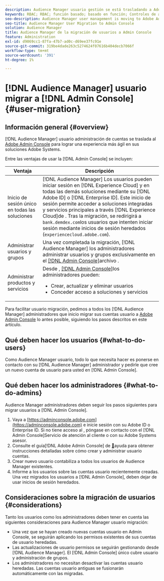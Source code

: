 ```yaml
---
description: Audience Manager usuario gestión se está trasladando a Adobe Admin Console. En este artículo se explica lo que debe hacer para prepararse para usuario migración y lo que cambiará una vez que se complete la migración.
keywords: RBAC; RBAC; función basado; basado en función; Controles de acceso basados en función
seo-description: Audience Manager user management is moving to Adobe Admin Console. This article explains what you need to do to prepare for user migration, and what will change once the migration is complete.
seo-title: Audience Manager User Migration to Admin Console
solution: Audience Manager
title: Audience Manager de la migración de usuarios a Admin Console
feature: Administration
exl-id: d9069cc1-87fa-47b7-ad0c-d69ee37fc91e
source-git-commit: 319be4dade263c5274624f07616b404decb7066f
workflow-type: tm+mt
source-wordcount: '391'
ht-degree: 1%

---
```


# [!DNL Audience Manager] usuario migrar a [!DNL Admin Console] {#user-migration}

## Información general {#overview}

[!DNL Audience Manager] usuario administración de cuentas se traslada al [Adobe Admin Console](https://helpx.adobe.com/es/enterprise/using/admin-console.html) para lograr una experiencia más ágil en sus soluciones Adobe Systems.

Entre las ventajas de usar la [!DNL Admin Console] se incluyen:

| Ventaja | Descripción |
|---|---|
| Inicio de sesión único en todas las soluciones | [!DNL Audience Manager] Los usuarios pueden iniciar sesión en [!DNL Experience Cloud] y en todas las demás soluciones mediante su [!DNL Adobe ID] o [!DNL Enterprise ID]. Este inicio de sesión permite acceder a soluciones integradas y servicios principales a través [!DNL Experience Cloud]de . Tras la migración, se redirigirá a `bank.demdex.com`los usuarios que intenten iniciar sesión mediante inicios de sesión heredados (`experiencecloud.adobe.com`). |
| Administrar usuarios y grupos | Una vez completada la migración, [!DNL Audience Manager] los administradores administrar usuarios y grupos exclusivamente en el [[!DNL Admin Console]](https://adminconsole.adobe.com/enterprise/)archivo . |
| Administrar productos y servicios | Desde , [[!DNL Admin Console]](https://adminconsole.adobe.com/enterprise/)los administradores pueden: <ul><li>Crear, actualizar y eliminar usuarios</li><li>Conceder acceso a soluciones y servicios</li></ul> |

Para facilitar usuario migración, pedimos a todos los [!DNL Audience Manager] administradores que inicio migrar sus cuentas usuario a [Adobe Admin Console](https://helpx.adobe.com/es/enterprise/using/admin-console.html) lo antes posible, siguiendo los pasos descritos en este artículo.

## Qué deben hacer los usuarios {#what-to-do-users}

Como Audience Manager usuario, todo lo que necesita hacer es ponerse en contacto con su [!DNL Audience Manager] administrador y pedirle que cree un nuevo cuenta de usuario para usted en [!DNL Admin Console].

## Qué deben hacer los administradores {#what-to-do-admins}

Audience Manager administradores deben seguir los pasos siguientes para migrar usuarios a [!DNL Admin Console].

1. Vaya a [https://adminconsole.adobe.com](https://adminconsole.adobe.com) e inicie sesión con su Adobe ID o Enterprise ID. Si no tiene acceso al , póngase en contacto con el [!DNL Admin Console]Servicio de atención al cliente o con su Adobe Systems asesor.
2. Consulte el guía[!DNL Adobe Admin Console] de [&#128279;](https://helpx.adobe.com/es/enterprise/admin-guide.html/enterprise/using/users.ug.html)ayuda para obtener instrucciones detalladas sobre cómo crear y administrar usuario cuentas.
3. Crear nuevo usuario contabiliza a todos los usuarios de Audience Manager existentes.
4. Informe a los usuarios sobre las cuentas usuario recientemente creadas. Una vez migrados los usuarios a [!DNL Admin Console], deben dejar de usar inicios de sesión heredados.

## Consideraciones sobre la migración de usuarios {#considerations}

Tanto los usuarios como los administradores deben tener en cuenta las siguientes consideraciones para Audience Manager usuario migración:

* Una vez que se hayan creado nuevas cuentas usuario en Admin Console, se seguirán aplicando los permisos existentes de sus cuentas de usuario heredadas.
* Las actualizaciones de usuario permisos se seguirán gestionando desde [!DNL Audience Manager]. El [!DNL Admin Console] único cubre usuario y administración de grupos.
* Los administradores no necesitan desactivar las cuentas usuario heredadas. Las cuentas usuario antiguas se fusionarán automáticamente con las migradas.

